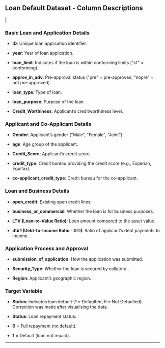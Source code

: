 ## Loan Default Dataset - Column Descriptions

[|](EDA)

  
### **Basic Loan and Application Details**

- **ID**: Unique loan application identifier.

- **year**: Year of loan application.

- **loan_limit**: Indicates if the loan is within conforming limits ("cf" = conforming).

- **approv_in_adv**: Pre-approval status ("pre" = pre-approved, "nopre" = not pre-approved).

- **loan_type**: Type of loan.

- **loan_purpose**: Purpose of the loan.

- **Credit_Worthiness**: Applicant’s creditworthiness level.

  

### **Applicant and Co-Applicant Details**

- **Gender**: Applicant’s gender ("Male", "Female", "Joint").

- **age**: Age group of the applicant.

- **Credit_Score**: Applicant’s credit score.

- **credit_type**: Credit bureau providing the credit score (e.g., Experian, Equifax).

- **co-applicant_credit_type**: Credit bureau for the co-applicant.

  

### **Loan and Business Details**

- **open_credit**: Existing open credit lines.

- **business_or_commercial**: Whether the loan is for business purposes.

- **LTV (Loan-to-Value Ratio)**: Loan amount compared to the asset value.

- **dtir1 (Debt-to-Income Ratio - DTI)**: Ratio of applicant’s debt payments to income.

  

### **Application Process and Approval**

- **submission_of_application**: How the application was submitted.

- **Security_Type**: Whether the loan is secured by collateral.

- **Region**: Applicant’s geographic region.

  

### **Target Variable**

- ~~**Status**: Indicates loan default (1 = Defaulted, 0 = Not Defaulted).~~ Correction was made after visualising the data.

- **Status**: Loan repayment status:

- **0** = Full repayment (no default).

- **1** = Default (loan not repaid).

  

---